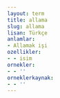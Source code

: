```yaml
---
layout: term
title: allama
slug: allama
lisan: Türkçe
anlamlar:
- Allamak işi
ozellikler:
- - isim
ornekler:
- - ''
orneklerkaynak:
- - ''
---
```

